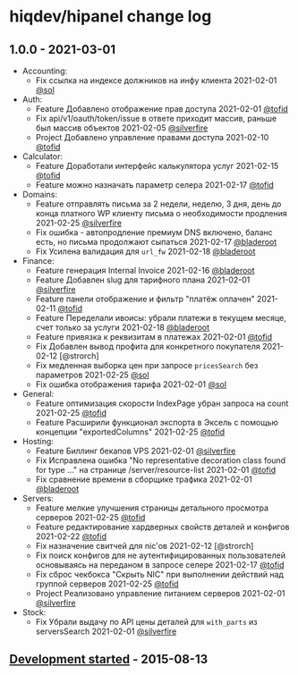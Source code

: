 # hiqdev/hipanel change log

## 1.0.0 - 2021-03-01

- Accounting:
	- Fix ссылка на индексе должников на инфу клиента 2021-02-01 [@sol]
- Auth:
	- Feature Добавлено отображение прав доступа 2021-02-01 [@tofid]
	- Fix api/v1/oauth/token/issue в ответе приходит массив, раньше был массив объектов 2021-02-05 [@silverfire]
	- Project Добавлено управление правами доступа 2021-02-10 [@tofid]
- Calculator:
	- Feature Доработали интерфейс калькулятора услуг 2021-02-15 [@tofid]
	- Feature можно назначать параметр селера 2021-02-17 [@tofid]
- Domains:
	- Feature отправлять письма за 2 недели, неделю, 3 дня, день до конца платного WP клиенту письма о необходимости продления 2021-02-25 [@silverfire]
	- Fix ошибка - автопродление премиум DNS включено, баланс есть, но письма продолжают сыпаться 2021-02-17 [@bladeroot]
	- Fix Усилена валидация для `url_fw` 2021-02-18 [@bladeroot]
- Finance:
	- Feature генерация Internal Invoice 2021-02-16 [@bladeroot]
	- Feature Добавлен slug для тарифного плана 2021-02-01 [@silverfire]
	- Feature панели отображение и фильтр "платёж оплачен" 2021-02-11 [@tofid]
	- Feature Переделали ивоисы: убрали платежи в текущем месяце, счет только за услуги 2021-02-18 [@bladeroot]
	- Feature привязка к реквизитам в платежах 2021-02-01 [@tofid]
	- Fix Добавлен вывод профита для конкретного покупателя 2021-02-12 [@strorch]
	- Fix медленная выборка цен при запросе `pricesSearch` без параметров 2021-02-25 [@sol]
	- Fix ошибка отображения тарифа 2021-02-01 [@sol]
- General:
	- Feature оптимизация скорости IndexPage убран запроса на count 2021-02-25 [@tofid]
	- Feature Расширили функционал экспорта в Эксель с помощью концепции "exportedColumns" 2021-02-25 [@tofid]
- Hosting:
	- Feature Биллинг бекапов VPS 2021-02-01 [@silverfire]
	- Fix Исправлена ошибка "No representative decoration class found for type ..." на странице /server/resource-list 2021-02-01 [@tofid]
	- Fix сравнение времени в сборщике трафика 2021-02-01 [@bladeroot]
- Servers:
	- Feature мелкие улучшения страницы детального просмотра серверов 2021-02-25 [@tofid]
	- Feature редактирование хардверных свойств деталей и конфигов 2021-02-22 [@tofid]
	- Fix назначение свитчей для nic'ов 2021-02-12 [@strorch]
	- Fix поиск конфигов для не аутентифицированных пользователей основываясь на переданом в запросе селере 2021-02-17 [@tofid]
	- Fix сброс чекбокса "Скрыть NIC" при выполнении действий над группой серверов 2021-02-25 [@tofid]
	- Project Реализовано управление питанием серверов 2021-02-01 [@silverfire]
- Stock:
	- Fix Убрали выдачу по API цены деталей для `with_parts` из serversSearch 2021-02-01 [@silverfire]

## [Development started] - 2015-08-13

[@sol]: https://github.com/hiqsol
[@hiqsol]: https://github.com/hiqsol
[sol@hiqdev.com]: https://github.com/hiqsol
[@SilverFire]: https://github.com/SilverFire
[d.naumenko.a@gmail.com]: https://github.com/SilverFire
[@tofid]: https://github.com/tafid
[@tafid]: https://github.com/tafid
[andreyklochok@gmail.com]: https://github.com/tafid
[@BladeRoot]: https://github.com/BladeRoot
[bladeroot@gmail.com]: https://github.com/BladeRoot
[Development started]: https://github.com/hiqdev/hipanel/releases
[1.0.0]: https://github.com/hiqdev/hipanel/releases/tag/1.0.0
[1.0.1]: https://github.com/hiqdev/hipanel/releases/tag/1.0.1
